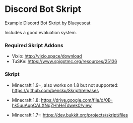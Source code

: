 # Discord Bot Skript
Example Discord Bot Skript by Blueyescat

Includes a good evaluation system.

### Required Skript Addons
- Vixio: http://vixio.space/download
- TuSKe: https://www.spigotmc.org/resources/25136

### Skript
- Minecraft 1.9+, also works on 1.8 but not supported: https://github.com/bensku/Skript/releases

- Minecraft 1.8: https://drive.google.com/file/d/0B-hk5uuAupCALXNqZHhHeTdwek0/view

- Minecraft 1.7-: https://dev.bukkit.org/projects/skript/files
